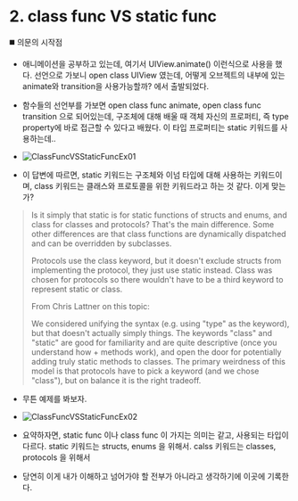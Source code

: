 # 2. class func VS static func
◼️ 의문의 시작점

- 애니메이션을 공부하고 있는데, 여기서 UIView.animate() 이런식으로 사용을 했다. 선언으로 가보니 open class UIView 였는데, 어떻게 오브젝트의 내부에 있는 animate와 transition을 사용가능할까? 에서 출발되었다.

- 함수들의 선언부를 가보면 open class func animate, open class func transition 으로 되어있는데, 구조체에 대해 배울 때 객체 자신의 프로퍼티, 즉 type property에 바로 접근할 수 있다고 배웠다. 이 타입 프로퍼티는 static 키워드를 사용하는데.. 

- ![ClassFuncVSStaticFuncEx01](./ClassFuncVSStaticFuncEx01.png)
- 이 답변에 따르면, static 키워드는 구조체와 이넘 타입에 대해 사용하는 키워드이며, class 키워드는 클래스와 프로토콜을 위한 키워드라고 하는 것 같다. 이게 맞는가?
 > Is it simply that static is for static functions of structs and enums, and class for classes and protocols?
That's the main difference. Some other differences are that class functions are dynamically dispatched and can be overridden by subclasses.
> 
> Protocols use the class keyword, but it doesn't exclude structs from implementing the protocol, they just use static instead. Class was chosen for protocols so there wouldn't have to be a third keyword to represent static or class.
> 
> From Chris Lattner on this topic:
> 
> We considered unifying the syntax (e.g. using "type" as the keyword), but that doesn't actually simply things. The keywords "class" and "static" are good for familiarity and are quite descriptive (once you understand how + methods work), and open the door for potentially adding truly static methods to classes. The primary weirdness of this model is that protocols have to pick a keyword (and we chose "class"), but on balance it is the right tradeoff.

- 무튼 예제를 봐보자.
- ![ClassFuncVSStaticFuncEx02](./ClassFuncVSStaticFuncEx02.png)

- 요약하자면, static func 이나 class func 이 가지는 의미는 같고, 사용되는 타입이 다르다. static 키워드는 structs, enums 을 위해서. calss 키워드는 classes, protocols 을 위해서
- 당연히 이게 내가 이해하고 넘어가야 할 전부가 아니라고 생각하기에 이곳에 기록한다.